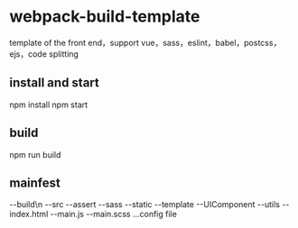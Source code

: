 # webpack-build-template
template of the front end，support vue，sass，eslint，babel，postcss，ejs，code splitting

## install and start
npm install
npm start

## build
npm run build

## mainfest
--build\n
--src
  --assert
  --sass
  --static
  --template
  --UIComponent
  --utils
  --index.html
  --main.js
  --main.scss
...config file
